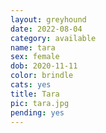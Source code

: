 ```yaml
---
layout: greyhound
date: 2022-08-04
category: available
name: tara
sex: female
dob: 2020-11-11
color: brindle
cats: yes
title: Tara
pic: tara.jpg
pending: yes
---
```


